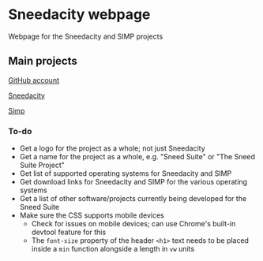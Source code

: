 # Sneedacity webpage

Webpage for the Sneedacity and SIMP projects

## Main projects

[GitHub account](https://github.com/Sneeds-Feed-and-Seed)

[Sneedacity](https://github.com/Sneeds-Feed-and-Seed/sneedacity)

[Simp](https://github.com/Sneeds-Feed-and-Seed/SIMP)

### To-do

* Get a logo for the project as a whole; not just Sneedacity
* Get a name for the project as a whole, e.g. "Sneed Suite" or "The Sneed Suite Project"
* Get list of supported operating systems for Sneedacity and SIMP
* Get download links for Sneedacity and SIMP for the various operating systems
* Get a list of other software/projects currently being developed for the Sneed Suite
* Make sure the CSS supports mobile devices
  * Check for issues on mobile devices; can use Chrome's built-in devtool feature for this
  * The `font-size` property of the header `<h1>` text needs to be placed inside a `min` function alongside a length in `vw` units
